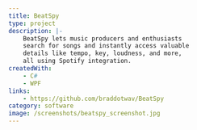 ```yaml
---
title: BeatSpy
type: project
description: |-
    BeatSpy lets music producers and enthusiasts 
    search for songs and instantly access valuable 
    details like tempo, key, loudness, and more, 
    all using Spotify integration.
createdWith:
    - C#
    - WPF
links:
    - https://github.com/braddotwav/BeatSpy
category: software
image: /screenshots/beatspy_screenshot.jpg
---
```

